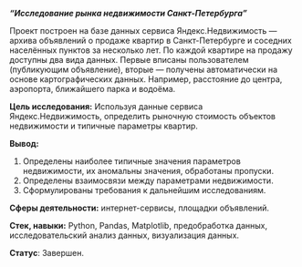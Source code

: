 ***“Исследование рынка недвижимости Санкт-Петербурга”***

Проект построен на базе  данных сервиса Яндекс.Недвижимость — архива объявлений о продаже квартир в Санкт-Петербурге и соседних населённых пунктов за несколько лет. По каждой квартире на продажу доступны два вида данных. Первые вписаны
пользователем (публикующим объявление), вторые — получены автоматически на основе картографических данных. Например, расстояние до центра, аэропорта, ближайшего парка и водоёма.   

**Цель исследования:** 
Используя данные сервиса Яндекс.Недвижимость, определить рыночную стоимость объектов недвижимости и типичные параметры квартир.    


**Вывод:**
1. Определены наиболее типичные значения параметров недвижимости, их аномальны значения, обработаны пропуски.
2. Определены взаимосвязи между параметрами недвижимости.
3. Сформулированы требования к дальнейшим исследованиям.


**Сферы деятельности:**  интернет-сервисы, площадки объявлений.   

**Стек, навыки:**   Python, Pandas, Matplotlib, предобработка данных, исследовательский анализ данных, визуализация данных.   

**Статус**: Завершен.
 


